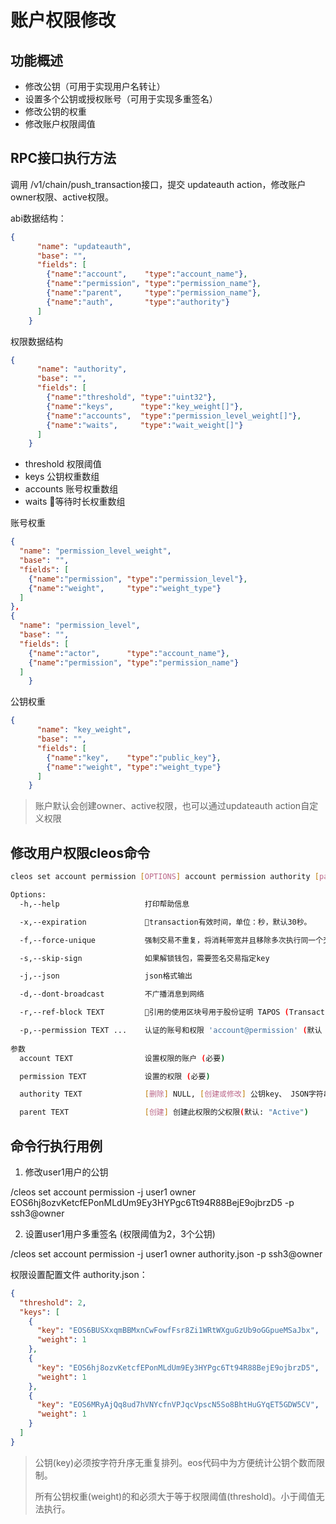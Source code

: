# 账户权限修改

## 功能概述

- 修改公钥（可用于实现用户名转让）
- 设置多个公钥或授权账号（可用于实现多重签名）
- 修改公钥的权重
- 修改账户权限阈值

## RPC接口执行方法

调用 /v1/chain/push_transaction接口，提交 updateauth action，修改账户owner权限、active权限。

abi数据结构：

```json
{
      "name": "updateauth",
      "base": "",
      "fields": [
        {"name":"account",    "type":"account_name"},
        {"name":"permission", "type":"permission_name"},
        {"name":"parent",     "type":"permission_name"},
        {"name":"auth",       "type":"authority"}
      ]
    }
```
权限数据结构
```json
{
      "name": "authority",
      "base": "",
      "fields": [
        {"name":"threshold", "type":"uint32"},
        {"name":"keys",      "type":"key_weight[]"},
        {"name":"accounts",  "type":"permission_level_weight[]"},
        {"name":"waits",     "type":"wait_weight[]"}
      ]
    }
```
- threshold 权限阈值
- keys 公钥权重数组
- accounts 账号权重数组
- waits 等待时长权重数组

账号权重
```json
{
  "name": "permission_level_weight",
  "base": "",
  "fields": [
    {"name":"permission", "type":"permission_level"},
    {"name":"weight",     "type":"weight_type"}
  ]
},
{
  "name": "permission_level",
  "base": "",
  "fields": [
    {"name":"actor",      "type":"account_name"},
    {"name":"permission", "type":"permission_name"}
  ]
    }
```
公钥权重
```json
{
      "name": "key_weight",
      "base": "",
      "fields": [
        {"name":"key",    "type":"public_key"},
        {"name":"weight", "type":"weight_type"}
      ]
    }
```
> 账户默认会创建owner、active权限，也可以通过updateauth action自定义权限

## 修改用户权限cleos命令
```bash
cleos set account permission [OPTIONS] account permission authority [parent]

Options:
  -h,--help                   打印帮助信息

  -x,--expiration             transaction有效时间，单位：秒，默认30秒。

  -f,--force-unique           强制交易不重复，将消耗带宽并且移除多次执行同一个交易的意外情况的所有保护

  -s,--skip-sign              如果解锁钱包，需要签名交易指定key

  -j,--json                   json格式输出  

  -d,--dont-broadcast         不广播消息到网络

  -r,--ref-block TEXT         引用的使用区块号用于股份证明 TAPOS (Transaction as Proof-of-Stake)

  -p,--permission TEXT ...    认证的账号和权限 'account@permission' (默认 'account@active')
  
参数
  account TEXT                设置权限的账户 (必要)

  permission TEXT             设置的权限 (必要)

  authority TEXT              [删除] NULL, [创建或修改] 公钥key、 JSON字符串或文件名定义的权限(必要)

  parent TEXT                 [创建] 创建此权限的父权限(默认: "Active")
```

## 命令行执行用例

1. 修改user1用户的公钥

/cleos set account permission -j user1 owner EOS6hj8ozvKetcfEPonMLdUm9Ey3HYPgc6Tt94R88BejE9ojbrzD5 -p ssh3@owner

2. 设置user1用户多重签名 (权限阈值为2，3个公钥)

/cleos set account permission -j user1 owner authority.json -p ssh3@owner

权限设置配置文件 authority.json：

```JSON
{
  "threshold": 2,
  "keys": [
    {
      "key": "EOS6BUSXxqmBBMxnCwFowfFsr8Zi1WRtWXguGzUb9oGGpueMSaJbx",
      "weight": 1
    },
    {
      "key": "EOS6hj8ozvKetcfEPonMLdUm9Ey3HYPgc6Tt94R88BejE9ojbrzD5",
      "weight": 1
    },
    {
      "key": "EOS6MRyAjQq8ud7hVNYcfnVPJqcVpscN5So8BhtHuGYqET5GDW5CV",
      "weight": 1
    }
  ]
}
```

> 公钥(key)必须按字符升序无重复排列。eos代码中为方便统计公钥个数而限制。
>
> 所有公钥权重(weight)的和必须大于等于权限阈值(threshold)。小于阈值无法执行。